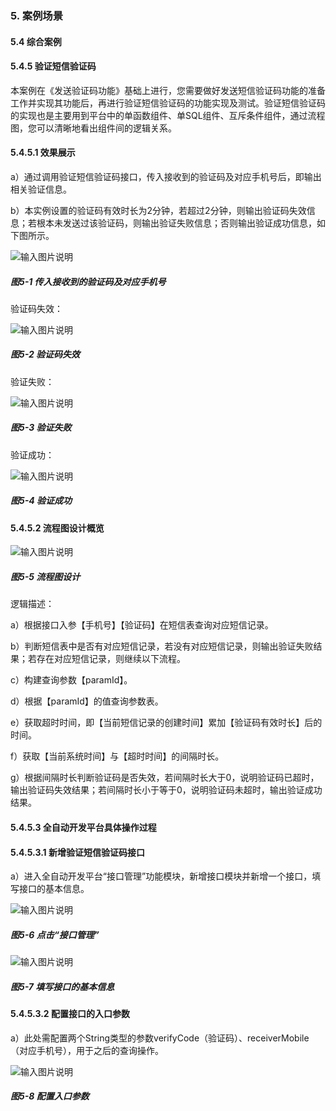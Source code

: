 ### 5. 案例场景

#### 5.4 综合案例

#### 5.4.5 验证短信验证码

本案例在《发送验证码功能》基础上进行，您需要做好发送短信验证码功能的准备工作并实现其功能后，再进行验证短信验证码的功能实现及测试。验证短信验证码的实现也是主要用到平台中的单函数组件、单SQL组件、互斥条件组件，通过流程图，您可以清晰地看出组件间的逻辑关系。

#### 5.4.5.1 效果展示

a）通过调用验证短信验证码接口，传入接收到的验证码及对应手机号后，即输出相关验证信息。

b）本实例设置的验证码有效时长为2分钟，若超过2分钟，则输出验证码失效信息；若根本未发送过该验证码，则输出验证失败信息；否则输出验证成功信息，如下图所示。

![输入图片说明](../../../../images/SoFlu%EF%BC%88%E5%90%8E%E7%AB%AF%EF%BC%89%E5%BC%80%E5%8F%91%E5%B9%B3%E5%8F%B0/1.%20%E6%9C%80%E6%96%B0%E7%89%88%E6%9C%AC%20-%20%E6%9B%B4%E6%96%B0%E6%97%A5%E6%9C%9F%20-%202022.10.08/5.%20%E6%A1%88%E4%BE%8B%E5%9C%BA%E6%99%AF/4.%20%E7%BB%BC%E5%90%88%E6%A1%88%E4%BE%8B/5-1.png)

##### 图5-1 传入接收到的验证码及对应手机号

验证码失效：

![输入图片说明](../../../../images/SoFlu%EF%BC%88%E5%90%8E%E7%AB%AF%EF%BC%89%E5%BC%80%E5%8F%91%E5%B9%B3%E5%8F%B0/1.%20%E6%9C%80%E6%96%B0%E7%89%88%E6%9C%AC%20-%20%E6%9B%B4%E6%96%B0%E6%97%A5%E6%9C%9F%20-%202022.10.08/5.%20%E6%A1%88%E4%BE%8B%E5%9C%BA%E6%99%AF/4.%20%E7%BB%BC%E5%90%88%E6%A1%88%E4%BE%8B/5-2.png)

##### 图5-2 验证码失效

验证失败：

![输入图片说明](../../../../images/SoFlu%EF%BC%88%E5%90%8E%E7%AB%AF%EF%BC%89%E5%BC%80%E5%8F%91%E5%B9%B3%E5%8F%B0/1.%20%E6%9C%80%E6%96%B0%E7%89%88%E6%9C%AC%20-%20%E6%9B%B4%E6%96%B0%E6%97%A5%E6%9C%9F%20-%202022.10.08/5.%20%E6%A1%88%E4%BE%8B%E5%9C%BA%E6%99%AF/4.%20%E7%BB%BC%E5%90%88%E6%A1%88%E4%BE%8B/5-3.png)

##### 图5-3 验证失败

验证成功：

![输入图片说明](../../../../images/SoFlu%EF%BC%88%E5%90%8E%E7%AB%AF%EF%BC%89%E5%BC%80%E5%8F%91%E5%B9%B3%E5%8F%B0/1.%20%E6%9C%80%E6%96%B0%E7%89%88%E6%9C%AC%20-%20%E6%9B%B4%E6%96%B0%E6%97%A5%E6%9C%9F%20-%202022.10.08/5.%20%E6%A1%88%E4%BE%8B%E5%9C%BA%E6%99%AF/4.%20%E7%BB%BC%E5%90%88%E6%A1%88%E4%BE%8B/5-4.png)

##### 图5-4 验证成功

#### 5.4.5.2 流程图设计概览

![输入图片说明](../../../../images/SoFlu%EF%BC%88%E5%90%8E%E7%AB%AF%EF%BC%89%E5%BC%80%E5%8F%91%E5%B9%B3%E5%8F%B0/1.%20%E6%9C%80%E6%96%B0%E7%89%88%E6%9C%AC%20-%20%E6%9B%B4%E6%96%B0%E6%97%A5%E6%9C%9F%20-%202022.10.08/5.%20%E6%A1%88%E4%BE%8B%E5%9C%BA%E6%99%AF/4.%20%E7%BB%BC%E5%90%88%E6%A1%88%E4%BE%8B/5-5.png)

##### 图5-5 流程图设计

逻辑描述：

a）根据接口入参【手机号】【验证码】在短信表查询对应短信记录。

b）判断短信表中是否有对应短信记录，若没有对应短信记录，则输出验证失败结果；若存在对应短信记录，则继续以下流程。

c）构建查询参数【paramId】。

d）根据【paramId】的值查询参数表。

e）获取超时时间，即【当前短信记录的创建时间】累加【验证码有效时长】后的时间。

f）获取【当前系统时间】与【超时时间】的间隔时长。

g）根据间隔时长判断验证码是否失效，若间隔时长大于0，说明验证码已超时，输出验证码失效结果；若间隔时长小于等于0，说明验证码未超时，输出验证成功结果。

#### 5.4.5.3 全自动开发平台具体操作过程

#### 5.4.5.3.1 新增验证短信验证码接口

a）进入全自动开发平台“接口管理”功能模块，新增接口模块并新增一个接口，填写接口的基本信息。

![输入图片说明](../../../../images/SoFlu%EF%BC%88%E5%90%8E%E7%AB%AF%EF%BC%89%E5%BC%80%E5%8F%91%E5%B9%B3%E5%8F%B0/1.%20%E6%9C%80%E6%96%B0%E7%89%88%E6%9C%AC%20-%20%E6%9B%B4%E6%96%B0%E6%97%A5%E6%9C%9F%20-%202022.10.08/5.%20%E6%A1%88%E4%BE%8B%E5%9C%BA%E6%99%AF/4.%20%E7%BB%BC%E5%90%88%E6%A1%88%E4%BE%8B/5-6.png)

##### 图5-6 点击“接口管理”

![输入图片说明](../../../../images/SoFlu%EF%BC%88%E5%90%8E%E7%AB%AF%EF%BC%89%E5%BC%80%E5%8F%91%E5%B9%B3%E5%8F%B0/1.%20%E6%9C%80%E6%96%B0%E7%89%88%E6%9C%AC%20-%20%E6%9B%B4%E6%96%B0%E6%97%A5%E6%9C%9F%20-%202022.10.08/5.%20%E6%A1%88%E4%BE%8B%E5%9C%BA%E6%99%AF/4.%20%E7%BB%BC%E5%90%88%E6%A1%88%E4%BE%8B/5-7.png)

##### 图5-7 填写接口的基本信息

#### 5.4.5.3.2 配置接口的入口参数

a）此处需配置两个String类型的参数verifyCode（验证码）、receiverMobile（对应手机号），用于之后的查询操作。

![输入图片说明](../../../../images/SoFlu%EF%BC%88%E5%90%8E%E7%AB%AF%EF%BC%89%E5%BC%80%E5%8F%91%E5%B9%B3%E5%8F%B0/1.%20%E6%9C%80%E6%96%B0%E7%89%88%E6%9C%AC%20-%20%E6%9B%B4%E6%96%B0%E6%97%A5%E6%9C%9F%20-%202022.10.08/5.%20%E6%A1%88%E4%BE%8B%E5%9C%BA%E6%99%AF/4.%20%E7%BB%BC%E5%90%88%E6%A1%88%E4%BE%8B/5-8.png)

##### 图5-8 配置入口参数

